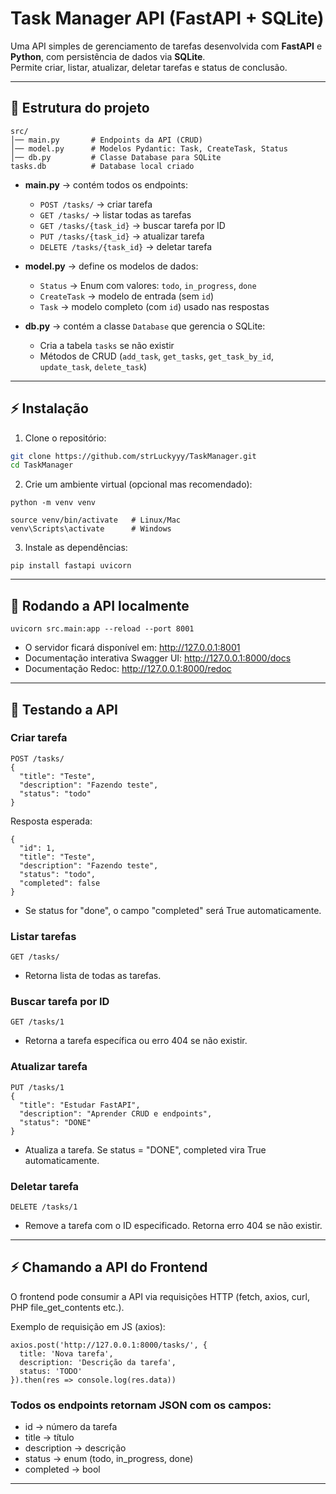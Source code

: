 # Task Manager API (FastAPI + SQLite)

Uma API simples de gerenciamento de tarefas desenvolvida com **FastAPI** e **Python**, com persistência de dados via **SQLite**.  
Permite criar, listar, atualizar, deletar tarefas e status de conclusão.

---

## 📂 Estrutura do projeto
```
src/
│── main.py       # Endpoints da API (CRUD)
│── model.py      # Modelos Pydantic: Task, CreateTask, Status
│── db.py         # Classe Database para SQLite
tasks.db          # Database local criado
```

- **main.py** → contém todos os endpoints:
  - `POST /tasks/` → criar tarefa
  - `GET /tasks/` → listar todas as tarefas
  - `GET /tasks/{task_id}` → buscar tarefa por ID
  - `PUT /tasks/{task_id}` → atualizar tarefa
  - `DELETE /tasks/{task_id}` → deletar tarefa

- **model.py** → define os modelos de dados:
  - `Status` → Enum com valores: `todo`, `in_progress`, `done`
  - `CreateTask` → modelo de entrada (sem `id`)
  - `Task` → modelo completo (com `id`) usado nas respostas

- **db.py** → contém a classe `Database` que gerencia o SQLite:
  - Cria a tabela `tasks` se não existir
  - Métodos de CRUD (`add_task`, `get_tasks`, `get_task_by_id`, `update_task`, `delete_task`)

---

## ⚡ Instalação

1. Clone o repositório:
```bash
git clone https://github.com/strLuckyyy/TaskManager.git
cd TaskManager
```

2. Crie um ambiente virtual (opcional mas recomendado):
```
python -m venv venv

source venv/bin/activate   # Linux/Mac
venv\Scripts\activate      # Windows
```

3. Instale as dependências:
```
pip install fastapi uvicorn
```

---

## 🚀 Rodando a API localmente
```
uvicorn src.main:app --reload --port 8001
```
* O servidor ficará disponível em: http://127.0.0.1:8001
* Documentação interativa Swagger UI: http://127.0.0.1:8000/docs
* Documentação Redoc: http://127.0.0.1:8000/redoc

---

## 📌 Testando a API
### Criar tarefa

```
POST /tasks/
{
  "title": "Teste",
  "description": "Fazendo teste",
  "status": "todo"
}
```
Resposta esperada:
```
{
  "id": 1,
  "title": "Teste",
  "description": "Fazendo teste",
  "status": "todo",
  "completed": false
}
```
* Se status for "done", o campo "completed" será True automaticamente.

### Listar tarefas
```
GET /tasks/
```
* Retorna lista de todas as tarefas.

### Buscar tarefa por ID
```
GET /tasks/1
```
* Retorna a tarefa específica ou erro 404 se não existir.

### Atualizar tarefa
```
PUT /tasks/1
{
  "title": "Estudar FastAPI",
  "description": "Aprender CRUD e endpoints",
  "status": "DONE"
}
```
* Atualiza a tarefa. Se status = "DONE", completed vira True automaticamente.

### Deletar tarefa
```
DELETE /tasks/1
```
* Remove a tarefa com o ID especificado. Retorna erro 404 se não existir.

---

## ⚡ Chamando a API do Frontend

O frontend pode consumir a API via requisições HTTP (fetch, axios, curl, PHP file_get_contents etc.).

Exemplo de requisição em JS (axios):
```
axios.post('http://127.0.0.1:8000/tasks/', {
  title: 'Nova tarefa',
  description: 'Descrição da tarefa',
  status: 'TODO'
}).then(res => console.log(res.data))
```

### Todos os endpoints retornam JSON com os campos:
* id → número da tarefa
* title → título
* description → descrição
* status → enum (todo, in_progress, done)
* completed → bool

---
